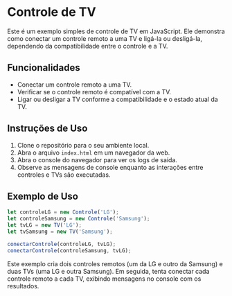 # Controle de TV

Este é um exemplo simples de controle de TV em JavaScript. Ele demonstra como conectar um controle remoto a uma TV e ligá-la ou desligá-la, dependendo da compatibilidade entre o controle e a TV.

## Funcionalidades

- Conectar um controle remoto a uma TV.
- Verificar se o controle remoto é compatível com a TV.
- Ligar ou desligar a TV conforme a compatibilidade e o estado atual da TV.

## Instruções de Uso

1. Clone o repositório para o seu ambiente local.
2. Abra o arquivo `index.html` em um navegador da web.
3. Abra o console do navegador para ver os logs de saída.
4. Observe as mensagens de console enquanto as interações entre controles e TVs são executadas.

## Exemplo de Uso

```javascript
let controleLG = new Controle('LG');
let controleSamsung = new Controle('Samsung');
let tvLG = new TV('LG');
let tvSamsung = new TV('Samsung');

conectarControle(controleLG, tvLG);
conectarControle(controleSamsung, tvLG);
```

Este exemplo cria dois controles remotos (um da LG e outro da Samsung) e duas TVs (uma LG e outra Samsung). Em seguida, tenta conectar cada controle remoto a cada TV, exibindo mensagens no console com os resultados.

